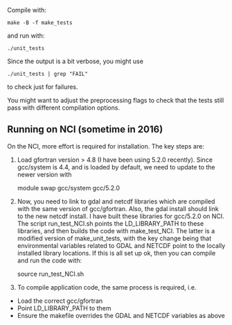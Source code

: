 Compile with:

    make -B -f make_tests

and run with:

    ./unit_tests

Since the output is a bit verbose, you might use

    ./unit_tests | grep "FAIL"

to check just for failures.

You might want to adjust the preprocessing flags to check that the
tests still pass with different compilation options.


Running on NCI (sometime in 2016)
---------------------------------

On the NCI, more effort is required for installation. The key steps are:

1) Load gfortran version > 4.8 (I have been using 5.2.0 recently). Since
gcc/system is 4.4, and is loaded by default, we need to update to the newer
version with

    module swap gcc/system gcc/5.2.0

2) Now, you need to link to gdal and netcdf libraries which are compiled with 
the same version of gcc/gfortran. Also, the gdal install should link to the new
netcdf install. I have built these libraries for gcc/5.2.0 on NCI. The script
run_test_NCI.sh points the LD_LIBRARY_PATH to these libraries, and then builds
the code with make_test_NCI. The latter is a modified version of make_unit_tests, 
with the key change being that environmental variables related to GDAL and NETCDF
point to the locally installed library locations. If this is all set up ok, then
you can compile and run the code with:

    source run_test_NCI.sh

3) To compile application code, the same process is required, i.e.
* Load the correct gcc/gfortran
* Point LD_LIBRARY_PATH to them
* Ensure the makefile overrides the GDAL and NETCDF variables as above
